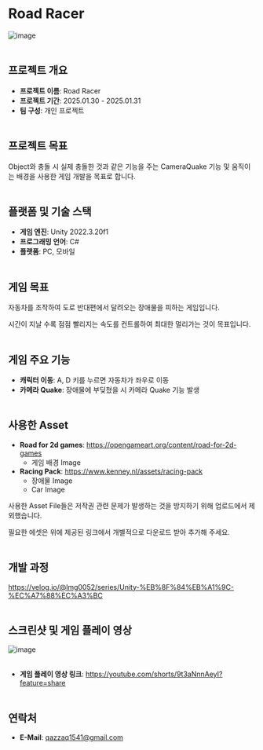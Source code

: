 # Road Racer
![image](https://github.com/user-attachments/assets/0a6330d6-ae1c-4c41-9ad1-0191ebe01eea)
<br><br/>

## 프로젝트 개요
- **프로젝트 이름**: Road Racer
- **프로젝트 기간**: 2025.01.30 - 2025.01.31
- **팀 구성**: 개인 프로젝트
<br><br/>

## 프로젝트 목표
Object와 충돌 시 실제 충돌한 것과 같은 기능을 주는 CameraQuake 기능 및 움직이는 배경을 사용한 게임 개발을 목표로 합니다.
<br><br/>

## 플랫폼 및 기술 스택
- **게임 엔진**: Unity 2022.3.20f1
- **프로그래밍 언어**: C#
- **플랫폼**: PC, 모바일
<br><br/>

## 게임 목표
자동차를 조작하여 도로 반대편에서 달려오는 장애물을 피하는 게임입니다.

시간이 지날 수록 점점 빨리지는 속도를 컨트롤하여 최대한 멀리가는 것이 목표입니다.
<br><br/>

## 게임 주요 기능
- **캐릭터 이동**: A, D 키를 누르면 자동차가 좌우로 이동
- **카메라 Quake**: 장애물에 부딪쳤을 시 카메라 Quake 기능 발생
<br><br/>

## 사용한 Asset
- **Road for 2d games**: https://opengameart.org/content/road-for-2d-games
  - 게임 배경 Image
- **Racing Pack**: https://www.kenney.nl/assets/racing-pack
  - 장애물 Image
  - Car Image

사용한 Asset File들은 저작권 관련 문제가 발생하는 것을 방지하기 위해 업로드에서 제외했습니다.

필요한 에셋은 위에 제공된 링크에서 개별적으로 다운로드 받아 추가해 주세요.
<br><br/>

## 개발 과정
https://velog.io/@lmg0052/series/Unity-%EB%8F%84%EB%A1%9C-%EC%A7%88%EC%A3%BC
<br><br/>

## 스크린샷 및 게임 플레이 영상
![image](https://github.com/user-attachments/assets/d900a0e5-79d4-4f07-a9ba-1ea894f1cd1c)
<br><br/>

- **게임 플레이 영상 링크**: https://youtube.com/shorts/9t3aNnnAeyI?feature=share
<br><br/>

## 연락처
- **E-Mail**: qazzaq1541@gmail.com
